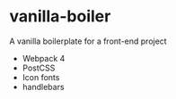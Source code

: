 # vanilla-boiler
A vanilla boilerplate for a front-end project

- Webpack 4
- PostCSS
- Icon fonts
- handlebars

